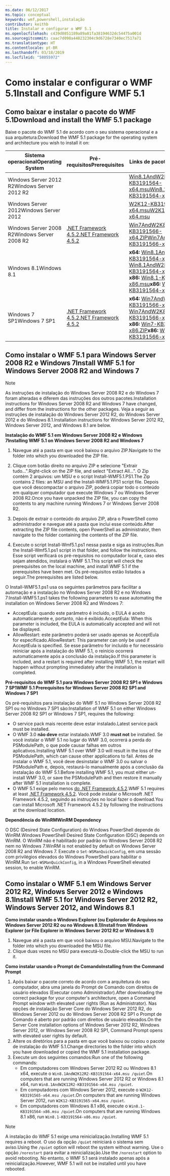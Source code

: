 ```yaml
---
ms.date: 06/12/2017
ms.topic: conceptual
keywords: wmf,powershell,instalação
contributor: keithb
title: Instalar e configurar o WMF 5.1
ms.openlocfilehash: c439d0851189a89a81fa38194632dc54475a001d
ms.sourcegitcommit: caac7d098a448232304c9d6728e7340ec7517a71
ms.translationtype: HT
ms.contentlocale: pt-BR
ms.lasthandoff: 03/18/2019
ms.locfileid: "58055972"
---
```

# <a name="install-and-configure-wmf-51"></a><span data-ttu-id="1e29d-103">Como instalar e configurar o WMF 5.1</span><span class="sxs-lookup"><span data-stu-id="1e29d-103">Install and Configure WMF 5.1</span></span>

## <a name="download-and-install-the-wmf-51-package"></a><span data-ttu-id="1e29d-104">Como baixar e instalar o pacote do WMF 5.1</span><span class="sxs-lookup"><span data-stu-id="1e29d-104">Download and install the WMF 5.1 package</span></span>

<span data-ttu-id="1e29d-105">Baixe o pacote do WMF 5.1 de acordo com o seu sistema operacional e a sua arquitetura:</span><span class="sxs-lookup"><span data-stu-id="1e29d-105">Download the WMF 5.1 package for the operating system and architecture you wish to install it on:</span></span>

| <span data-ttu-id="1e29d-106">Sistema operacional</span><span class="sxs-lookup"><span data-stu-id="1e29d-106">Operating System</span></span>       | <span data-ttu-id="1e29d-107">Pré-requisitos</span><span class="sxs-lookup"><span data-stu-id="1e29d-107">Prerequisites</span></span>           | <span data-ttu-id="1e29d-108">Links de pacote</span><span class="sxs-lookup"><span data-stu-id="1e29d-108">Package Links</span></span>                          |
|------------------------|-------------------------|----------------------------------------|
| <span data-ttu-id="1e29d-109">Windows Server 2012 R2</span><span class="sxs-lookup"><span data-stu-id="1e29d-109">Windows Server 2012 R2</span></span> |                         | <span data-ttu-id="1e29d-110">[Win8.1AndW2K12R2-KB3191564-x64.msu][]</span><span class="sxs-lookup"><span data-stu-id="1e29d-110">[Win8.1AndW2K12R2-KB3191564-x64.msu][]</span></span> |
| <span data-ttu-id="1e29d-111">Windows Server 2012</span><span class="sxs-lookup"><span data-stu-id="1e29d-111">Windows Server 2012</span></span>    |                         | <span data-ttu-id="1e29d-112">[W2K12-KB3191565-x64.msu][]</span><span class="sxs-lookup"><span data-stu-id="1e29d-112">[W2K12-KB3191565-x64.msu][]</span></span>            |
| <span data-ttu-id="1e29d-113">Windows Server 2008 R2</span><span class="sxs-lookup"><span data-stu-id="1e29d-113">Windows Server 2008 R2</span></span> | <span data-ttu-id="1e29d-114">[.NET Framework 4.5.2][]</span><span class="sxs-lookup"><span data-stu-id="1e29d-114">[.NET Framework 4.5.2][]</span></span>| <span data-ttu-id="1e29d-115">[Win7AndW2K8R2-KB3191566-x64.ZIP][]</span><span class="sxs-lookup"><span data-stu-id="1e29d-115">[Win7AndW2K8R2-KB3191566-x64.ZIP][]</span></span>    |
| <span data-ttu-id="1e29d-116">Windows 8.1</span><span class="sxs-lookup"><span data-stu-id="1e29d-116">Windows 8.1</span></span>            |                         | <span data-ttu-id="1e29d-117">**x64:** [Win8.1AndW2K12R2-KB3191564-x64.msu][]</span><span class="sxs-lookup"><span data-stu-id="1e29d-117">**x64:** [Win8.1AndW2K12R2-KB3191564-x64.msu][]</span></span></br><span data-ttu-id="1e29d-118">**x86:** [Win8.1-KB3191564-x86.msu][]</span><span class="sxs-lookup"><span data-stu-id="1e29d-118">**x86:** [Win8.1-KB3191564-x86.msu][]</span></span> |
| <span data-ttu-id="1e29d-119">Windows 7 SP1</span><span class="sxs-lookup"><span data-stu-id="1e29d-119">Windows 7 SP1</span></span>          | <span data-ttu-id="1e29d-120">[.NET Framework 4.5.2][]</span><span class="sxs-lookup"><span data-stu-id="1e29d-120">[.NET Framework 4.5.2][]</span></span>| <span data-ttu-id="1e29d-121">**x64:** [Win7AndW2K8R2-KB3191566-x64.ZIP][]</span><span class="sxs-lookup"><span data-stu-id="1e29d-121">**x64:** [Win7AndW2K8R2-KB3191566-x64.ZIP][]</span></span></br><span data-ttu-id="1e29d-122">**x86:** [Win7-KB3191566-x86.ZIP][]</span><span class="sxs-lookup"><span data-stu-id="1e29d-122">**x86:** [Win7-KB3191566-x86.ZIP][]</span></span> |

[.NET Framework 4.5.2]: https://www.microsoft.com/download/details.aspx?id=42642
[W2K12-KB3191565-x64.msu]: https://go.microsoft.com/fwlink/?linkid=839513
[Win7-KB3191566-x86.ZIP]: https://go.microsoft.com/fwlink/?linkid=839522
[Win7AndW2K8R2-KB3191566-x64.ZIP]: https://go.microsoft.com/fwlink/?linkid=839523
[Win8.1-KB3191564-x86.msu]: https://go.microsoft.com/fwlink/?linkid=839521
[Win8.1AndW2K12R2-KB3191564-x64.msu]: https://go.microsoft.com/fwlink/?linkid=839516

## <a name="install-wmf-51-for-windows-server-2008-r2-and-windows-7"></a><span data-ttu-id="1e29d-129">Como instalar o WMF 5.1 para Windows Server 2008 R2 e Windows 7</span><span class="sxs-lookup"><span data-stu-id="1e29d-129">Install WMF 5.1 for Windows Server 2008 R2 and Windows 7</span></span>

> [!NOTE]
> <span data-ttu-id="1e29d-130">As instruções de instalação do Windows Server 2008 R2 e do Windows 7 foram alteradas e diferem das instruções dos outros pacotes.</span><span class="sxs-lookup"><span data-stu-id="1e29d-130">Installation instructions for Windows Server 2008 R2 and Windows 7 have changed, and differ from the instructions for the other packages.</span></span> <span data-ttu-id="1e29d-131">Veja a seguir as instruções de instalação do Windows Server 2012 R2, do Windows Server 2012 e do Windows 8.1.</span><span class="sxs-lookup"><span data-stu-id="1e29d-131">Installation instructions for Windows Server 2012 R2, Windows Server 2012, and Windows 8.1 are below.</span></span>

<span data-ttu-id="1e29d-132">**Instalação do WMF 5.1 em Windows Server 2008 R2 e Windows 7**</span><span class="sxs-lookup"><span data-stu-id="1e29d-132">**Installing WMF 5.1 on Windows Server 2008 R2 and Windows 7**</span></span>

1. <span data-ttu-id="1e29d-133">Navegue até a pasta em que você baixou o arquivo ZIP.</span><span class="sxs-lookup"><span data-stu-id="1e29d-133">Navigate to the folder into which you downloaded the ZIP file.</span></span>

2. <span data-ttu-id="1e29d-134">Clique com botão direito no arquivo ZIP e selecione "Extrair tudo…".</span><span class="sxs-lookup"><span data-stu-id="1e29d-134">Right-click on the ZIP file, and select "Extract All...".</span></span> <span data-ttu-id="1e29d-135">O Zip contém 2 arquivos: um MSU e o script Install-WMF5.1.PS1.</span><span class="sxs-lookup"><span data-stu-id="1e29d-135">The Zip contains 2 files: an MSU and the Install-WMF5.1.PS1 script file.</span></span>
<span data-ttu-id="1e29d-136">Depois que você descompactar o arquivo ZIP, poderá copiar todo o conteúdo em qualquer computador que execute Windows 7 ou Windows Server 2008 R2.</span><span class="sxs-lookup"><span data-stu-id="1e29d-136">Once you have unpacked the ZIP file, you can copy the contents to any machine running Windows 7 or Windows Server 2008 R2.</span></span>

3. <span data-ttu-id="1e29d-137">Depois de extrair o conteúdo do arquivo ZIP, abra o PowerShell como administrador e navegue até a pasta que inclui esse conteúdo.</span><span class="sxs-lookup"><span data-stu-id="1e29d-137">After extracting the ZIP file contents, open PowerShell as administrator, then navigate to the folder containing the contents of the ZIP file.</span></span>

4. <span data-ttu-id="1e29d-138">Execute o script Install-Wmf5.1.ps1 nessa pasta e siga as instruções.</span><span class="sxs-lookup"><span data-stu-id="1e29d-138">Run the Install-Wmf5.1.ps1 script in that folder, and follow the instructions.</span></span> <span data-ttu-id="1e29d-139">Esse script verificará os pré-requisitos no computador local e, caso eles sejam atendidos, instalará o WMF 5.1.</span><span class="sxs-lookup"><span data-stu-id="1e29d-139">This script will check the prerequisites on the local machine, and install WMF 5.1 if the prerequisites have been met.</span></span> <span data-ttu-id="1e29d-140">Os pré-requisitos estão listados a seguir.</span><span class="sxs-lookup"><span data-stu-id="1e29d-140">The prerequisites are listed below.</span></span>

<span data-ttu-id="1e29d-141">O Install-WMF5.1.ps1 usa os seguintes parâmetros para facilitar a automação e a instalação no Windows Server 2008 R2 e no Windows 7:</span><span class="sxs-lookup"><span data-stu-id="1e29d-141">Install-WMF5.1.ps1 takes the following parameters to ease automating the installation on Windows Server 2008 R2 and Windows 7:</span></span>

- <span data-ttu-id="1e29d-142">AcceptEula: quando este parâmetro é incluído, o EULA é aceito automaticamente e, portanto, não é exibido.</span><span class="sxs-lookup"><span data-stu-id="1e29d-142">AcceptEula: When this parameter is included, the EULA is automatically accepted and will not be displayed.</span></span>
- <span data-ttu-id="1e29d-143">AllowRestart: este parâmetro poderá ser usado apenas se AcceptEula for especificado.</span><span class="sxs-lookup"><span data-stu-id="1e29d-143">AllowRestart: This parameter can only be used if AcceptEula is specified.</span></span> <span data-ttu-id="1e29d-144">Se esse parâmetro for incluído e for necessário reiniciar após a instalação do WMF 5.1, o reinício ocorrerá automaticamente após a conclusão da instalação.</span><span class="sxs-lookup"><span data-stu-id="1e29d-144">If this parameter is included, and a restart is required after installing WMF 5.1, the restart will happen without prompting immediately after the installation is completed.</span></span>

<span data-ttu-id="1e29d-145">**Pré-requisitos do WMF 5.1 para Windows Server 2008 R2 SP1 e Windows 7 SP1**</span><span class="sxs-lookup"><span data-stu-id="1e29d-145">**WMF 5.1 Prerequisites for Windows Server 2008 R2 SP1 and Windows 7 SP1**</span></span>

<span data-ttu-id="1e29d-146">Os pré-requisitos para instalação do WMF 5.1 no Windows Server 2008 R2 SP1 ou no Windows 7 SP1 são:</span><span class="sxs-lookup"><span data-stu-id="1e29d-146">Installation of WMF 5.1 on either Windows Server 2008 R2 SP1 or Windows 7 SP1, requires the following:</span></span>
- <span data-ttu-id="1e29d-147">O service pack mais recente deve estar instalado.</span><span class="sxs-lookup"><span data-stu-id="1e29d-147">Latest service pack must be installed.</span></span>
- <span data-ttu-id="1e29d-148">O WMF 3.0 **não deve** estar instalado.</span><span class="sxs-lookup"><span data-stu-id="1e29d-148">WMF 3.0 **must not** be installed.</span></span> <span data-ttu-id="1e29d-149">Se você instalar o WMF 5.1 no lugar do WMF 3.0, ocorrerá a perda do PSModulePath, o que pode causar falhas em outros aplicativos.</span><span class="sxs-lookup"><span data-stu-id="1e29d-149">Installing WMF 5.1 over WMF 3.0 will result in the loss of the PSModulePath, which can cause other applications to fail.</span></span> <span data-ttu-id="1e29d-150">Antes de instalar o WMF 5.1, você deve desinstalar o WMF 3.0 ou salvar o PSModulePath e, depois, restaurá-lo manualmente após a conclusão da instalação do WMF 5.1.</span><span class="sxs-lookup"><span data-stu-id="1e29d-150">Before installing WMF 5.1, you must either un-install WMF 3.0, or save the PSModulePath and then restore it manually after WMF 5.1 installation is complete.</span></span>
- <span data-ttu-id="1e29d-151">O WMF 5.1 exige pelo menos [do .NET Framework 4.5.2](https://www.microsoft.com/en-ca/download/details.aspx?id=42642).</span><span class="sxs-lookup"><span data-stu-id="1e29d-151">WMF 5.1 requires at least [.NET Framework 4.5.2](https://www.microsoft.com/en-ca/download/details.aspx?id=42642).</span></span>
<span data-ttu-id="1e29d-152">Você pode instalar o Microsoft .NET Framework 4.5.2, seguindo as instruções no local fazer o download.</span><span class="sxs-lookup"><span data-stu-id="1e29d-152">You can install Microsoft .NET Framework 4.5.2 by following the instructions at the download location.</span></span>

<span data-ttu-id="1e29d-153">**Dependência do WinRM**</span><span class="sxs-lookup"><span data-stu-id="1e29d-153">**WinRM Dependency**</span></span>

<span data-ttu-id="1e29d-154">O DSC (Desired State Configuration) do Windows PowerShell depende do WinRM.</span><span class="sxs-lookup"><span data-stu-id="1e29d-154">Windows PowerShell Desired State Configuration (DSC) depends on WinRM.</span></span>
<span data-ttu-id="1e29d-155">O WinRM não é habilitado por padrão no Windows Server 2008 R2 nem no Windows 7.</span><span class="sxs-lookup"><span data-stu-id="1e29d-155">WinRM is not enabled by default on Windows Server 2008 R2 and Windows 7.</span></span>
<span data-ttu-id="1e29d-156">Execute o `Set-WSManQuickConfig`, em uma sessão com privilégios elevados do Windows PowerShell para habilitar o WinRM.</span><span class="sxs-lookup"><span data-stu-id="1e29d-156">Run `Set-WSManQuickConfig`, in a Windows PowerShell elevated session, to enable WinRM.</span></span>

## <a name="install-wmf-51-for-windows-server-2012-r2-windows-server-2012-and-windows-81"></a><span data-ttu-id="1e29d-157">Como instalar o WMF 5.1 em Windows Server 2012 R2, Windows Server 2012 e Windows 8.1</span><span class="sxs-lookup"><span data-stu-id="1e29d-157">Install WMF 5.1 for Windows Server 2012 R2, Windows Server 2012, and Windows 8.1</span></span>

<span data-ttu-id="1e29d-158">**Como instalar usando o Windows Explorer (ou Explorador de Arquivos no Windows Server 2012 R2 ou no Windows 8.1)**</span><span class="sxs-lookup"><span data-stu-id="1e29d-158">**Install from Windows Explorer (or File Explorer in Windows Server 2012 R2 or Windows 8.1)**</span></span>

1. <span data-ttu-id="1e29d-159">Navegue até a pasta em que você baixou o arquivo MSU.</span><span class="sxs-lookup"><span data-stu-id="1e29d-159">Navigate to the folder into which you downloaded the MSU file.</span></span>
2. <span data-ttu-id="1e29d-160">Clique duas vezes no MSU para executá-lo.</span><span class="sxs-lookup"><span data-stu-id="1e29d-160">Double-click the MSU to run it.</span></span>

<span data-ttu-id="1e29d-161">**Como instalar usando o Prompt de Comando**</span><span class="sxs-lookup"><span data-stu-id="1e29d-161">**Installing from the Command Prompt**</span></span>

1. <span data-ttu-id="1e29d-162">Após baixar o pacote correto de acordo com a arquitetura do seu computador, abra uma janela do Prompt de Comando com direitos de usuário elevados (Executar como Administrador).</span><span class="sxs-lookup"><span data-stu-id="1e29d-162">After downloading the correct package for your computer's architecture, open a Command Prompt window with elevated user rights (Run as Administrator).</span></span> <span data-ttu-id="1e29d-163">Nas opções de instalação Server Core do Windows Server 2012 R2, do Windows Server 2012 ou do Windows Server 2008 R2 SP1 o Prompt de Comando é aberto por padrão com direitos de usuário elevados.</span><span class="sxs-lookup"><span data-stu-id="1e29d-163">On the Server Core installation options of Windows Server 2012 R2, Windows Server 2012, or Windows Server 2008 R2 SP1, Command Prompt opens with elevated user rights by default.</span></span>
2. <span data-ttu-id="1e29d-164">Altere os diretórios para a pasta em que você baixou ou copiou o pacote de instalação do WMF 5.1.</span><span class="sxs-lookup"><span data-stu-id="1e29d-164">Change directories to the folder into which you have downloaded or copied the WMF 5.1 installation package.</span></span>
3. <span data-ttu-id="1e29d-165">Execute um dos seguintes comandos:</span><span class="sxs-lookup"><span data-stu-id="1e29d-165">Run one of the following commands:</span></span>
   - <span data-ttu-id="1e29d-166">Em computadores com Windows Server 2012 R2 ou Windows 8.1 x64, execute o `Win8.1AndW2K12R2-KB3191564-x64.msu /quiet`.</span><span class="sxs-lookup"><span data-stu-id="1e29d-166">On computers that are running Windows Server 2012 R2 or Windows 8.1 x64, run `Win8.1AndW2K12R2-KB3191564-x64.msu /quiet`.</span></span>
   - <span data-ttu-id="1e29d-167">Em computadores com Windows Server 2012, execute o `W2K12-KB3191565-x64.msu /quiet`.</span><span class="sxs-lookup"><span data-stu-id="1e29d-167">On computers that are running Windows Server 2012, run `W2K12-KB3191565-x64.msu /quiet`.</span></span>
   - <span data-ttu-id="1e29d-168">Em computadores com Windows 8.1 x86, execute o `Win8.1-KB3191564-x86.msu /quiet`.</span><span class="sxs-lookup"><span data-stu-id="1e29d-168">On computers that are running Windows 8.1 x86, run `Win8.1-KB3191564-x86.msu /quiet`.</span></span>

> [!NOTE]
> <span data-ttu-id="1e29d-169">A instalação do WMF 5.1 exige uma reinicialização.</span><span class="sxs-lookup"><span data-stu-id="1e29d-169">Installing WMF 5.1 requires a reboot.</span></span> <span data-ttu-id="1e29d-170">O uso da opção `/quiet` reiniciará o sistema sem aviso.</span><span class="sxs-lookup"><span data-stu-id="1e29d-170">Using the `/quiet` option will reboot the system without warning.</span></span>
> <span data-ttu-id="1e29d-171">Use o opção `/norestart` para evitar a reinicialização.</span><span class="sxs-lookup"><span data-stu-id="1e29d-171">Use the `/norestart` option to avoid rebooting.</span></span> <span data-ttu-id="1e29d-172">No entanto, o WMF 5.1 será instalado apenas após a reinicialização.</span><span class="sxs-lookup"><span data-stu-id="1e29d-172">However, WMF 5.1 will not be installed until you have rebooted.</span></span>
